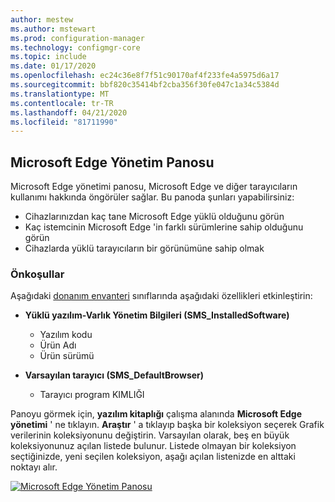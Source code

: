 ```yaml
---
author: mestew
ms.author: mstewart
ms.prod: configuration-manager
ms.technology: configmgr-core
ms.topic: include
ms.date: 01/17/2020
ms.openlocfilehash: ec24c36e8f7f51c90170af4f233fe4a5975d6a17
ms.sourcegitcommit: bbf820c35414bf2cba356f30fe047c1a34c5384d
ms.translationtype: MT
ms.contentlocale: tr-TR
ms.lasthandoff: 04/21/2020
ms.locfileid: "81711990"
---
```

## <a name="microsoft-edge-management-dashboard"></a><a name="bkmk_edge-dash"></a>Microsoft Edge Yönetim Panosu

<!--3871913-->
Microsoft Edge yönetimi panosu, Microsoft Edge ve diğer tarayıcıların kullanımı hakkında öngörüler sağlar. Bu panoda şunları yapabilirsiniz:

- Cihazlarınızdan kaç tane Microsoft Edge yüklü olduğunu görün
- Kaç istemcinin Microsoft Edge 'in farklı sürümlerine sahip olduğunu görün
- Cihazlarda yüklü tarayıcıların bir görünümüne sahip olmak

### <a name="prerequisites"></a>Önkoşullar

Aşağıdaki [donanım envanteri](../../../../clients/manage/inventory/extend-hardware-inventory.md) sınıflarında aşağıdaki özellikleri etkinleştirin:

- **Yüklü yazılım-Varlık Yönetim Bilgileri (SMS_InstalledSoftware)**
   - Yazılım kodu
   - Ürün Adı
   - Ürün sürümü

- **Varsayılan tarayıcı (SMS_DefaultBrowser)**
   - Tarayıcı program KIMLIĞI

Panoyu görmek için, **yazılım kitaplığı** çalışma alanında **Microsoft Edge yönetimi** ' ne tıklayın. **Araştır** ' a tıklayıp başka bir koleksiyon seçerek Grafik verilerinin koleksiyonunu değiştirin. Varsayılan olarak, beş en büyük koleksiyonunuz açılan listede bulunur. Listede olmayan bir koleksiyon seçtiğinizde, yeni seçilen koleksiyon, aşağı açılan listenizde en alttaki noktayı alır.

[![Microsoft Edge Yönetim Panosu](../../media/3871913-microsoft-edge-dashboard.png)](../../media/3871913-microsoft-edge-dashboard.png#lightbox)

